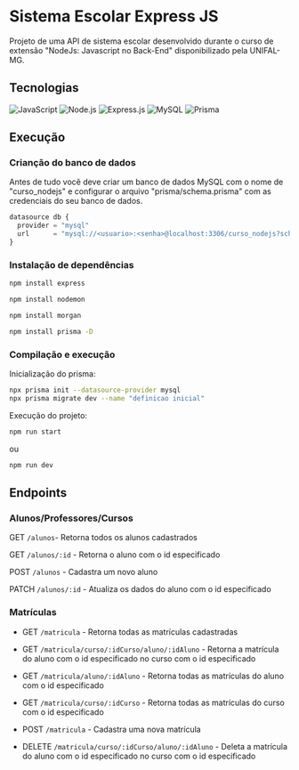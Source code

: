 <!-- # CursoExtensaoNodeJs

necessário instalar as seguintes bibliotecas, caso não tenha:

npm install express
npm install nodemon
npm install morgan
npm install prisma -D

npx prisma init --datasource-provider mysql
npx prisma migrate dev --name "definicao inicial"

Para executar:

npm run start ou npm run dev -->

# Sistema Escolar Express JS

Projeto de uma API de sistema escolar desenvolvido durante o curso de extensão "NodeJs: Javascript no Back-End" disponibilizado pela UNIFAL-MG.

## Tecnologias

![JavaScript](https://img.shields.io/badge/JavaScript-F7DF1E.svg?style=for-the-badge&logo=JavaScript&logoColor=black)
![Node.js](https://img.shields.io/badge/Node.js-339933.svg?style=for-the-badge&logo=nodedotjs&logoColor=white)
![Express.js](https://img.shields.io/badge/express.js-%23404d59.svg?style=for-the-badge&logo=express&logoColor=%2361DAFB)
![MySQL](https://img.shields.io/badge/MySQL-4479A1.svg?style=for-the-badge&logo=MySQL&logoColor=white)
![Prisma](https://img.shields.io/badge/Prisma-3982CE?style=for-the-badge&logo=Prisma&logoColor=white)

## Execução

### Crianção do banco de dados

Antes de tudo você deve criar um banco de dados MySQL com o nome de "curso_nodejs" e configurar o arquivo "prisma/schema.prisma" com as credenciais do seu banco de dados.

```javascript
datasource db {
  provider = "mysql"
  url      = "mysql://<usuario>:<senha>@localhost:3306/curso_nodejs?schema=public"
}
```

### Instalação de dependências

```bash
npm install express
```
```bash
npm install nodemon
```
```bash
npm install morgan
```
```bash
npm install prisma -D
```

### Compilação e execução

Inicialização do prisma:

```bash
npx prisma init --datasource-provider mysql
npx prisma migrate dev --name "definicao inicial"
```

Execução do projeto:
```bash
npm run start
```
ou
```bash
npm run dev
```

## Endpoints

### Alunos/Professores/Cursos

GET `/alunos`- Retorna todos os alunos cadastrados

GET `/alunos/:id` - Retorna o aluno com o id especificado

POST `/alunos` - Cadastra um novo aluno

PATCH `/alunos/:id` - Atualiza os dados do aluno com o id especificado

<!-- router.get('/matricula/curso/:idCurso/aluno/:idAluno', Controlador.getByMatricula);

router.get('/matricula/aluno/:idAluno', Controlador.getByAluno);

router.get('/matricula/curso/:idCurso', Controlador.getByCurso);

router.get('/matricula', Controlador.getAll);

router.delete('/matricula/curso/:idCurso/aluno/:idAluno', Controlador.delete);

module.exports = router; -->

### Matrículas

- GET `/matricula` - Retorna todas as matrículas cadastradas

- GET `/matricula/curso/:idCurso/aluno/:idAluno` - Retorna a matrícula do aluno com o id especificado no curso com o id especificado

- GET `/matricula/aluno/:idAluno` - Retorna todas as matrículas do aluno com o id especificado

- GET `/matricula/curso/:idCurso` - Retorna todas as matrículas do curso com o id especificado

- POST `/matricula` - Cadastra uma nova matrícula

- DELETE `/matricula/curso/:idCurso/aluno/:idAluno` - Deleta a matrícula do aluno com o id especificado no curso com o id especificado










